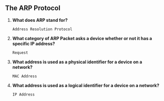 ## The ARP Protocol

1. **What does ARP stand for?**
    ```
    Address Resolution Protocol
    ```

2. **What category of ARP Packet asks a device whether or not it has a specific IP address?**
    ```
    Request
    ```

3. **What address is used as a physical identifier for a device on a network?**
    ```
    MAC Address
    ```

4. **What address is used as a logical identifier for a device on a network?**
    ```
    IP Address
    ```